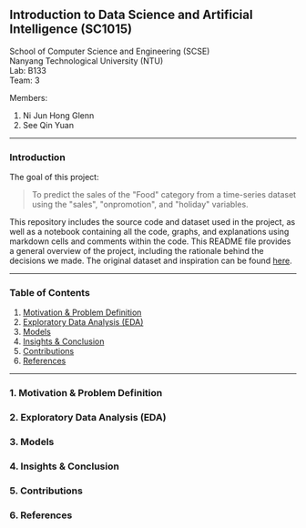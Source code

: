 ## Introduction to Data Science and Artificial Intelligence (SC1015)
School of Computer Science and Engineering (SCSE) <br>
Nanyang Technological University (NTU) <br>
Lab: B133 <br>
Team: 3 <br>

Members:
1. Ni Jun Hong Glenn
2. See Qin Yuan
---
### Introduction
The goal of this project:
> To predict the sales of the "Food" category from a time-series dataset using the "sales", "onpromotion", and "holiday" variables. <br>

This repository includes the source code and dataset used in the project, as well as a notebook containing all the code, graphs, and explanations using markdown cells and comments within the code. This README file provides a general overview of the project, including the rationale behind the decisions we made. The original dataset and inspiration can be found [here](https://www.kaggle.com/competitions/store-sales-time-series-forecasting). <br>

---
### Table of Contents
1. [Motivation & Problem Definition](#1-motivation--problem-definition)
2. [Exploratory Data Analysis (EDA)](#2-exploratory-data-analysis-eda)
3. [Models](#3-models)
4. [Insights & Conclusion](#4-insights--conclusion)
5. [Contributions](#5-contributions)
6. [References](#6-references)

---

### 1. Motivation & Problem Definition

### 2. Exploratory Data Analysis (EDA)

### 3. Models

### 4. Insights & Conclusion

### 5. Contributions

### 6. References
